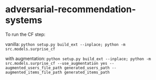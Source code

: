 # adversarial-recommendation-systems

To run the CF step:

vanilla: `python setup.py build_ext --inplace; python -m src.models.surprise_cf`

with augmentation: `python setup.py build_ext --inplace; python -m src.models.surprise_cf --use_augmentation yes --augmented_users_file_path generated_users_path --augmented_items_file_path generated_items_path`
